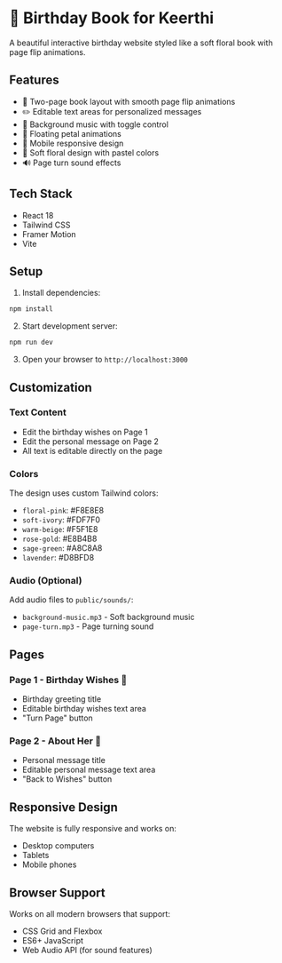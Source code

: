 # 🌸 Birthday Book for Keerthi

A beautiful interactive birthday website styled like a soft floral book with page flip animations.

## Features

- 📖 Two-page book layout with smooth page flip animations
- ✏️ Editable text areas for personalized messages
- 🎵 Background music with toggle control
- 🌸 Floating petal animations
- 📱 Mobile responsive design
- 🎨 Soft floral design with pastel colors
- 🔊 Page turn sound effects

## Tech Stack

- React 18
- Tailwind CSS
- Framer Motion
- Vite

## Setup

1. Install dependencies:
```bash
npm install
```

2. Start development server:
```bash
npm run dev
```

3. Open your browser to `http://localhost:3000`

## Customization

### Text Content
- Edit the birthday wishes on Page 1
- Edit the personal message on Page 2
- All text is editable directly on the page

### Colors
The design uses custom Tailwind colors:
- `floral-pink`: #F8E8E8
- `soft-ivory`: #FDF7F0
- `warm-beige`: #F5F1E8
- `rose-gold`: #E8B4B8
- `sage-green`: #A8C8A8
- `lavender`: #D8BFD8

### Audio (Optional)
Add audio files to `public/sounds/`:
- `background-music.mp3` - Soft background music
- `page-turn.mp3` - Page turning sound

## Pages

### Page 1 - Birthday Wishes 🌸
- Birthday greeting title
- Editable birthday wishes text area
- "Turn Page" button

### Page 2 - About Her 💖
- Personal message title
- Editable personal message text area
- "Back to Wishes" button

## Responsive Design

The website is fully responsive and works on:
- Desktop computers
- Tablets
- Mobile phones

## Browser Support

Works on all modern browsers that support:
- CSS Grid and Flexbox
- ES6+ JavaScript
- Web Audio API (for sound features)
